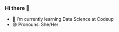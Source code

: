 ### Hi there 👋
- 🌱 I’m currently learning Data Science at Codeup
- 😄 Pronouns: She/Her

<!--
**elizabethswarren/elizabethswarren** is a ✨ _special_ ✨ repository because its `README.md` (this file) appears on your GitHub profile.

Here are some ideas to get you started:

- 📫 How to reach me: elizabeth.s.warren@gmail.com
- 🌱 I’m currently learning Data Science at Codeup.
- 👯 I’m looking to collaborate on ...
- 🤔 I’m looking for help with ...
- 💬 Ask me about ...
- 📫 How to reach me: elizabeth.s.warren@gmail.com
- 😄 Pronouns: She/Her
- ⚡ Fun fact: ...
-->
